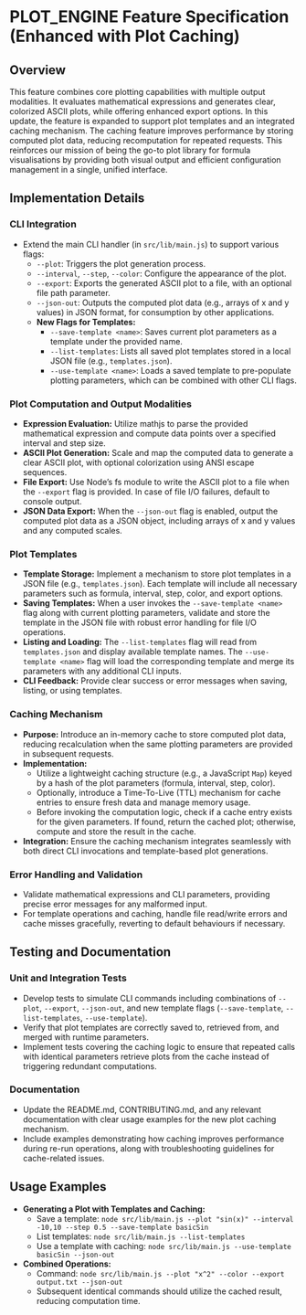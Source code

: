 # PLOT_ENGINE Feature Specification (Enhanced with Plot Caching)

## Overview
This feature combines core plotting capabilities with multiple output modalities. It evaluates mathematical expressions and generates clear, colorized ASCII plots, while offering enhanced export options. In this update, the feature is expanded to support plot templates and an integrated caching mechanism. The caching feature improves performance by storing computed plot data, reducing recomputation for repeated requests. This reinforces our mission of being the go-to plot library for formula visualisations by providing both visual output and efficient configuration management in a single, unified interface.

## Implementation Details
### CLI Integration
- Extend the main CLI handler (in `src/lib/main.js`) to support various flags:
  - `--plot`: Triggers the plot generation process.
  - `--interval`, `--step`, `--color`: Configure the appearance of the plot.
  - `--export`: Exports the generated ASCII plot to a file, with an optional file path parameter.
  - `--json-out`: Outputs the computed plot data (e.g., arrays of x and y values) in JSON format, for consumption by other applications.
  - **New Flags for Templates:**
    - `--save-template <name>`: Saves current plot parameters as a template under the provided name.
    - `--list-templates`: Lists all saved plot templates stored in a local JSON file (e.g., `templates.json`).
    - `--use-template <name>`: Loads a saved template to pre-populate plotting parameters, which can be combined with other CLI flags.

### Plot Computation and Output Modalities
- **Expression Evaluation:** Utilize mathjs to parse the provided mathematical expression and compute data points over a specified interval and step size.
- **ASCII Plot Generation:** Scale and map the computed data to generate a clear ASCII plot, with optional colorization using ANSI escape sequences.
- **File Export:** Use Node’s fs module to write the ASCII plot to a file when the `--export` flag is provided. In case of file I/O failures, default to console output.
- **JSON Data Export:** When the `--json-out` flag is enabled, output the computed plot data as a JSON object, including arrays of x and y values and any computed scales.

### Plot Templates
- **Template Storage:** Implement a mechanism to store plot templates in a JSON file (e.g., `templates.json`). Each template will include all necessary parameters such as formula, interval, step, color, and export options.
- **Saving Templates:** When a user invokes the `--save-template <name>` flag along with current plotting parameters, validate and store the template in the JSON file with robust error handling for file I/O operations.
- **Listing and Loading:** The `--list-templates` flag will read from `templates.json` and display available template names. The `--use-template <name>` flag will load the corresponding template and merge its parameters with any additional CLI inputs.
- **CLI Feedback:** Provide clear success or error messages when saving, listing, or using templates.

### Caching Mechanism
- **Purpose:** Introduce an in-memory cache to store computed plot data, reducing recalculation when the same plotting parameters are provided in subsequent requests.
- **Implementation:**
  - Utilize a lightweight caching structure (e.g., a JavaScript `Map`) keyed by a hash of the plot parameters (formula, interval, step, color).
  - Optionally, introduce a Time-To-Live (TTL) mechanism for cache entries to ensure fresh data and manage memory usage.
  - Before invoking the computation logic, check if a cache entry exists for the given parameters. If found, return the cached plot; otherwise, compute and store the result in the cache.
- **Integration:** Ensure the caching mechanism integrates seamlessly with both direct CLI invocations and template-based plot generations.

### Error Handling and Validation
- Validate mathematical expressions and CLI parameters, providing precise error messages for any malformed input.
- For template operations and caching, handle file read/write errors and cache misses gracefully, reverting to default behaviours if necessary.

## Testing and Documentation
### Unit and Integration Tests
- Develop tests to simulate CLI commands including combinations of `--plot`, `--export`, `--json-out`, and new template flags (`--save-template`, `--list-templates`, `--use-template`).
- Verify that plot templates are correctly saved to, retrieved from, and merged with runtime parameters.
- Implement tests covering the caching logic to ensure that repeated calls with identical parameters retrieve plots from the cache instead of triggering redundant computations.

### Documentation
- Update the README.md, CONTRIBUTING.md, and any relevant documentation with clear usage examples for the new plot caching mechanism.
- Include examples demonstrating how caching improves performance during re-run operations, along with troubleshooting guidelines for cache-related issues.

## Usage Examples
- **Generating a Plot with Templates and Caching:**
  - Save a template: `node src/lib/main.js --plot "sin(x)" --interval -10,10 --step 0.5 --save-template basicSin`
  - List templates: `node src/lib/main.js --list-templates`
  - Use a template with caching: `node src/lib/main.js --use-template basicSin --json-out`
- **Combined Operations:**
  - Command: `node src/lib/main.js --plot "x^2" --color --export output.txt --json-out`
  - Subsequent identical commands should utilize the cached result, reducing computation time.
